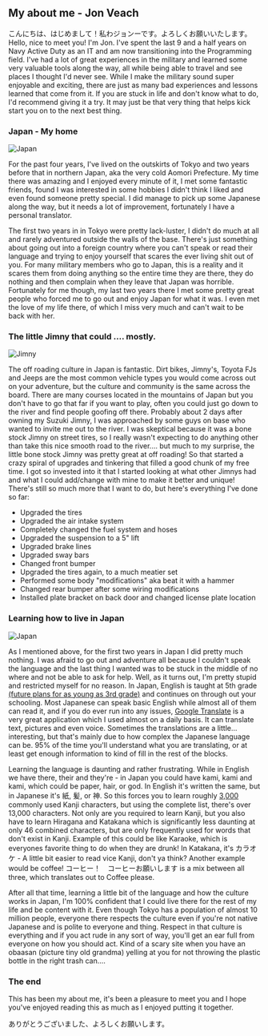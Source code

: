 ## My about me - Jon Veach

こんにちは、はじめまして！私わジョンーです。よろしくお願いいたします。　
Hello, nice to meet you! I'm Jon.  I've spent the last 9 and a half years on Navy Active Duty as an IT and am now transitioning into the Programming field.  I've had a lot of great experiences in the military and learned some very valuable tools along the way, all while being able to travel and see places I thought I'd never see.  While I make the military sound super enjoyable and exciting, there are just as many bad experiences and lessons learned that come from it.  If you are stuck in life and don't know what to do, I'd recommend giving it a try.  It may just be that very thing that helps kick start you on to the next best thing.



### Japan - My home
![Japan](https://i.imgur.com/nSQYhTR.jpg)

For the past four years, I've lived on the outskirts of Tokyo and two years before that in northern Japan, aka the very cold Aomori Prefecture.  My time there was amazing and I enjoyed every minute of it, I met some fantastic friends, found I was interested in some hobbies I didn't think I liked and even found someone pretty special.  I did manage to pick up some Japanese along the way, but it needs a lot of improvement, fortunately I have a personal translator.

The first two years in in Tokyo were pretty lack-luster, I didn't do much at all and rarely adventured outside the walls of the base.  There's just something about going out into a foreign country where you can't speak or read their language and trying to enjoy yourself that scares the ever living shit out of you.  For many military members who go to Japan, this is a reality and it scares them from doing anything so the entire time they are there, they do nothing and then complain when they leave that Japan was horrible.  Fortunately for me though, my last two years there I met some pretty great people who forced me to go out and enjoy Japan for what it was.  I even met the love of my life there, of which I miss very much and can't wait to be back with her.



### The little Jimny that could .... mostly.
![Jimny](https://i.imgur.com/rKDxC0V.jpg)

The off roading culture in Japan is fantastic.  Dirt bikes, Jimny's, Toyota FJs and Jeeps are the most common vehicle types you would come across out on your adventure, but the culture and community is the same across the board.  There are many courses located in the mountains of Japan but you don't have to go that far if you want to play, often you could just go down to the river and find people goofing off there.  Probably about 2 days after owning my Suzuki Jimny, I was approached by some guys on base who wanted to invite me out to the river.  I was skeptical because it was a bone stock Jimny on street tires, so I really wasn't expecting to do anything other than take this nice smooth road to the river.... but much to my surprise, the little bone stock Jimny was pretty great at off roading!  So that started a crazy spiral of upgrades and tinkering that filled a good chunk of my free time.  I got so invested into it that I started looking at what other Jimnys had and what I could add/change with mine to make it better and unique!  There's still so much more that I want to do, but here's everything I've done so far:  

- Upgraded the tires
- Upgraded the air intake system
- Completely changed the fuel system and hoses
- Upgraded the suspension to a 5" lift
- Upgraded brake lines
- Upgraded sway bars
- Changed front bumper
- Upgraded the tires again, to a much meatier set
- Performed some body "modifications" aka beat it with a hammer
- Changed rear bumper after some wiring modifications
- Installed plate bracket on back door and changed license plate location



### Learning how to live in Japan

![Japan](https://i.imgur.com/agSCi3z.jpg)

As I mentioned above, for the first two years in Japan I did pretty much nothing.  I was afraid to go out and adventure all because I couldn't speak the language and the last thing I wanted was to be stuck in the middle of no where and not be able to ask for help.  Well, as it turns out, I'm pretty stupid and restricted myself for no reason.  In Japan, English is taught at 5th grade [(future plans for as young as 3rd grade)](https://www.japantimes.co.jp/news/2016/09/05/reference/english-heads-elementary-school-2020-hurdles-abound/#.XRGEBo97lPZ) and continues on through out your schooling.  Most Japanese can speak basic English while almost all of them can read it, and if you do ever run into any issues, [Google Translate](https://translate.google.com/#view=home&op=translate&sl=en&tl=ja) is a very great application which I used almost on a daily basis.  It can translate text, pictures and even voice.  Sometimes the translations are a little... interesting, but that's mainly due to how complex the Japanese language can be.  95% of the time you'll understand what you are translating, or at least get enough information to kind of fill in the rest of the blocks.

Learning the language is daunting and rather frustrating.  While in English we have there, their and they're - in Japan you could have kami, kami and kami, which could be paper, hair, or god.  In English it's written the same, but in Japanese it's 紙, 髪, or 神.  So this forces you to learn roughly [3,000](https://en.wikipedia.org/wiki/Kanji) commonly used Kanji characters, but using the complete list, there's over 13,000 characters.  Not only are you required to learn Kanji, but you also have to learn Hiragana and Katakana which is significantly less daunting at only 46 combined characters, but are only frequently used for words that don't exist in Kanji.  Example of this could be like Karaoke, which is everyones favorite thing to do when they are drunk!  In Katakana, it's カラオケ - A little bit easier to read vice Kanji, don't ya think?  Another example would be coffee!  コーヒー！　コーヒーお願いします is a mix between all three, which translates out to Coffee please.

After all that time, learning a little bit of the language and how the culture works in Japan, I'm 100% confident that I could live there for the rest of my life and be content with it.  Even though Tokyo has a population of almost 10 million people, everyone there respects the culture even if you're not native Japanese and is polite to everyone and thing.  Respect in that culture is everything and if you act rude in any sort of way, you'll get an ear full from everyone on how you should act.  Kind of a scary site when you have an obaasan (picture tiny old grandma) yelling at you for not throwing the plastic bottle in the right trash can.... 



### The end

This has been my about me, it's been a pleasure to meet you and I hope you've enjoyed reading this as much as I enjoyed putting it together.  

ありがとうございました、よろしくお願いします。
